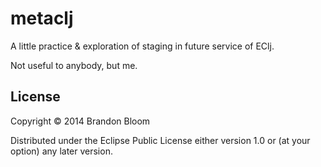 # metaclj

A little practice & exploration of staging in future service of EClj.

Not useful to anybody, but me.

## License

Copyright © 2014 Brandon Bloom

Distributed under the Eclipse Public License either version 1.0 or (at
your option) any later version.
